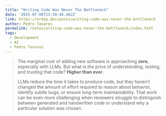 ```yaml
---
title: "Writing Code Was Never The Bottleneck"
date: '2025-07-08T23:30:46.482Z'
link: https://ordep.dev/posts/writing-code-was-never-the-bottleneck
author: Pedro Tavares
permalink: /notes/writing-code-was-never-the-bottleneck/index.html
tags:
  - Development
  - AI
  - Pedro Tavares
---
```

> The marginal cost of adding new software is approaching **zero**, especially with LLMs. But what is the price of *understanding*, *testing*, and *trusting* that code? **Higher than ever**.

> LLMs reduce the time it takes to produce code, but they haven’t changed the amount of effort required to reason about behavior, identify subtle bugs, or ensure long-term maintainability. That work can be even more challenging when reviewers struggle to distinguish between generated and handwritten code or understand why a particular solution was chosen.